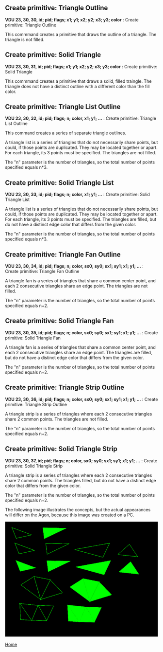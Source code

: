 ## Create primitive: Triangle Outline
<b>VDU 23, 30, 30, id; pid; flags; x1; y1; x2; y2; x3; y3; color</b> : Create primitive: Triangle Outline

This commmand creates a primitive that draws the outline of a triangle. The triangle is not filled.

## Create primitive: Solid Triangle
<b>VDU 23, 30, 31, id; pid; flags; x1; y1; x2; y2; x3; y3; color</b> : Create primitive: Solid Triangle

This commmand creates a primitive that draws a solid, filled
traingle. The triangle does not have a distinct outline with
a different color than the fill color.

## Create primitive: Triangle List Outline
<b>VDU 23, 30, 32, id; pid; flags; n; color, x1; y1; ...</b> : Create primitive: Triangle List Outline

This command creates a series of separate triangle outlines.

A triangle list is a series of triangles that do not necessarily share points, but could, if those points are duplicated. They may be located together or apart. For each triangle, its 3 points must be specified. The triangles are not filled.

The "n" parameter is the number of triangles, so the total number of points specified equals n*3.

## Create primitive: Solid Triangle List
<b>VDU 23, 30, 33, id; pid; flags; n; color, x1; y1; ...</b> : Create primitive: Solid Triangle List

A triangle list is a series of triangles that do not necessarily share points, but could, if those points are duplicated. They may be located together or apart. For each triangle, its 3 points must be specified. The triangles are filled, but do not have a distinct
edge color that differs from the given color.

The "n" parameter is the number of triangles, so the total number of points specified equals n*3.

## Create primitive: Triangle Fan Outline
<b>VDU 23, 30, 34, id; pid; flags; n; color, sx0; sy0; sx1; sy1; x1; y1; ...</b> : Create primitive: Triangle Fan Outline

A triangle fan is a series of triangles that share a common center point, and each 2 consecutive triangles share an edge point.
The triangles are not filled.

The "n" parameter is the number of triangles, so the total number of points specified equals n+2.

## Create primitive: Solid Triangle Fan
<b>VDU 23, 30, 35, id; pid; flags; n; color, sx0; sy0; sx1; sy1; x1; y1; ...</b> : Create primitive: Solid Triangle Fan

A triangle fan is a series of triangles that share a common center point, and each 2 consecutive triangles share an edge point.
The triangles are filled, but do not have a distinct
edge color that differs from the given color.

The "n" parameter is the number of triangles, so the total number of points specified equals n+2.

## Create primitive: Triangle Strip Outline
<b>VDU 23, 30, 36, id; pid; flags; n; color, sx0; sy0; sx1; sy1; x1; y1; ...</b> : Create primitive: Triangle Strip Outline

A triangle strip is a series of triangles where each 2 consecutive triangles share 2 common points. The triangles are not filled.

The "n" parameter is the number of triangles, so the total number of points specified equals n+2.

## Create primitive: Solid Triangle Strip
<b>VDU 23, 30, 37, id; pid; flags; n; color, sx0; sy0; sx1; sy1; x1; y1; ...</b> : Create primitive: Solid Triangle Strip

A triangle strip is a series of triangles where each 2 consecutive triangles share 2 common points. The triangles filled, but do not have a distinct
edge color that differs from the given color.

The "n" parameter is the number of triangles, so the total number of points specified equals n+2.

The following image illustrates the concepts, but the actual appearances will differ on the Agon, because this image was created on a PC.

![Triangle](triangle.png)

[Home](otf_mode.md)
